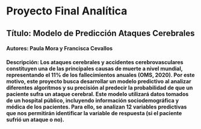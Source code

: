 # Proyecto Final Analítica
## Título: Modelo de Predicción Ataques Cerebrales
#### Autores: Paula Mora y Francisca Cevallos
#### Descripción: Los ataques cerebrales y accidentes cerebrovasculares constituyen una de las principales causas de muerte a nivel mundial, representando el 11% de los fallecimientos anuales (OMS, 2020). Por este motivo, este proyecto busca desarrollar un modelo predictivo al analizar diferentes algoritmos y su precisión al predecir la probabilidad de que un paciente sufra un ataque cerebral. Este modelo utilizará datos tomados de un hospital público, incluyendo información sociodemográfica y médica de los pacientes. Para ello, se analizan 12 variables predictivas que nos permitirán identificar la variable de respuesta (si el paciente sufrió un ataque o no).
